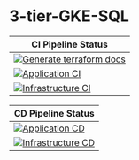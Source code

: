 # 3-tier-GKE-SQL

| CI Pipeline Status |
| --------------- |
| [![Generate terraform docs](https://github.com/Mayur-1999/3-tier-GKE-SQL/actions/workflows/readme.yaml/badge.svg)](https://github.com/Mayur-1999/3-tier-GKE-SQL/actions/workflows/readme.yaml) |
| [![Application CI](https://github.com/Mayur-1999/3-tier-GKE-SQL/actions/workflows/app_ci.yaml/badge.svg)](https://github.com/Mayur-1999/3-tier-GKE-SQL/actions/workflows/app_ci.yaml) |
| [![Infrastructure CI](https://github.com/Mayur-1999/3-tier-GKE-SQL/actions/workflows/infra_ci.yaml/badge.svg)](https://github.com/Mayur-1999/3-tier-GKE-SQL/actions/workflows/infra_ci.yaml) |

| CD Pipeline Status |
| --------------- |
| [![Application CD](https://github.com/Mayur-1999/3-tier-GKE-SQL/actions/workflows/app_cd.yaml/badge.svg)](https://github.com/Mayur-1999/3-tier-GKE-SQL/actions/workflows/app_cd.yaml) |
| [![Infrastructure CD](https://github.com/Mayur-1999/3-tier-GKE-SQL/actions/workflows/infra_cd.yaml/badge.svg)](https://github.com/Mayur-1999/3-tier-GKE-SQL/actions/workflows/infra_cd.yaml) |